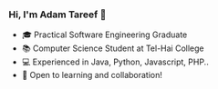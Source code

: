 ### Hi, I'm Adam Tareef 👋
- 🎓 Practical Software Engineering Graduate
- 📚 Computer Science Student at Tel-Hai College
- 💻 Experienced in Java, Python, Javascript, PHP..
- 🌟 Open to learning and collaboration!


<!--
**AdamTareef/AdamTareef** is a ✨ _special_ ✨ repository because its `README.md` (this file) appears on your GitHub profile.

Here are some ideas to get you started:

- 🔭 I’m currently working on ...
- 🌱 I’m currently learning ...
- 👯 I’m looking to collaborate on ...
- 🤔 I’m looking for help with ...
- 💬 Ask me about ...
- 📫 How to reach me: ...
- 😄 Pronouns: ...
- ⚡ Fun fact: ...
-->
